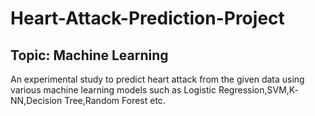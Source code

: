 # Heart-Attack-Prediction-Project
## Topic: Machine Learning
An experimental study to predict heart attack from
the given data using various machine learning models
such as Logistic Regression,SVM,K‐NN,Decision
Tree,Random Forest etc.

